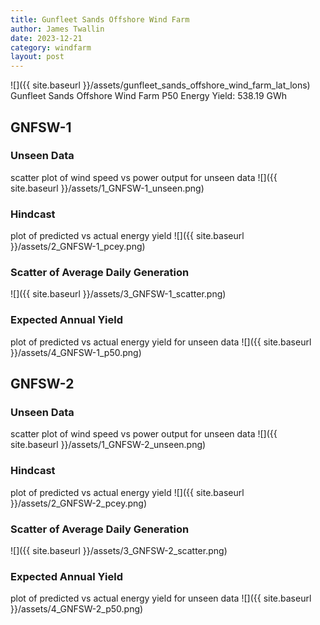 ```yaml
---
title: Gunfleet Sands Offshore Wind Farm
author: James Twallin
date: 2023-12-21
category: windfarm
layout: post
---
```

![]({{ site.baseurl }}/assets/gunfleet_sands_offshore_wind_farm_lat_lons)
Gunfleet Sands Offshore Wind Farm P50 Energy Yield: 538.19 GWh

GNFSW-1
-------------
### Unseen Data 
scatter plot of wind speed vs power output for unseen data
![]({{ site.baseurl }}/assets/1_GNFSW-1_unseen.png)
### Hindcast 
plot of predicted vs actual energy yield
![]({{ site.baseurl }}/assets/2_GNFSW-1_pcey.png)
### Scatter of Average Daily Generation 

![]({{ site.baseurl }}/assets/3_GNFSW-1_scatter.png)
### Expected Annual Yield 
plot of predicted vs actual energy yield for unseen data
![]({{ site.baseurl }}/assets/4_GNFSW-1_p50.png)

GNFSW-2
-------------
### Unseen Data 
scatter plot of wind speed vs power output for unseen data
![]({{ site.baseurl }}/assets/1_GNFSW-2_unseen.png)
### Hindcast 
plot of predicted vs actual energy yield
![]({{ site.baseurl }}/assets/2_GNFSW-2_pcey.png)
### Scatter of Average Daily Generation 

![]({{ site.baseurl }}/assets/3_GNFSW-2_scatter.png)
### Expected Annual Yield 
plot of predicted vs actual energy yield for unseen data
![]({{ site.baseurl }}/assets/4_GNFSW-2_p50.png)


